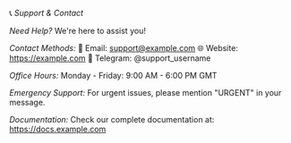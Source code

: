 📞 *Support & Contact*

*Need Help?*
We're here to assist you!

*Contact Methods:*
📧 Email: support@example.com
🌐 Website: https://example.com
💬 Telegram: @support_username

*Office Hours:*
Monday - Friday: 9:00 AM - 6:00 PM GMT

*Emergency Support:*
For urgent issues, please mention "URGENT" in your message.

*Documentation:*
Check our complete documentation at:
https://docs.example.com
